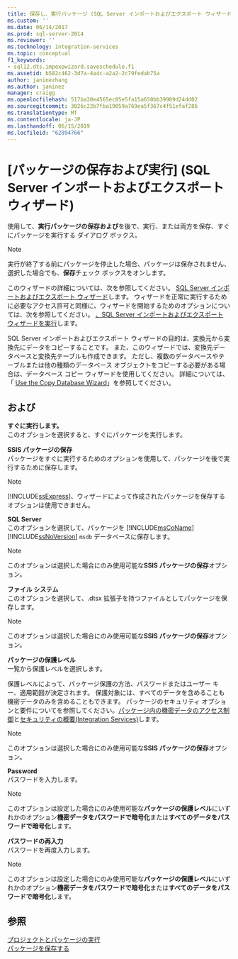 ```yaml
---
title: 保存し、実行パッケージ (SQL Server インポートおよびエクスポート ウィザード) |Microsoft Docs
ms.custom: ''
ms.date: 06/14/2017
ms.prod: sql-server-2014
ms.reviewer: ''
ms.technology: integration-services
ms.topic: conceptual
f1_keywords:
- sql12.dts.impexpwizard.saveschedule.f1
ms.assetid: b582c462-3d7a-4a4c-a2a2-2c79fedab75a
author: janinezhang
ms.author: janinez
manager: craigg
ms.openlocfilehash: 517ba30e4565ec05e5fa15a650bb39909d24dd02
ms.sourcegitcommit: 3026c22b7fba19059a769ea5f367c4f51efaf286
ms.translationtype: MT
ms.contentlocale: ja-JP
ms.lasthandoff: 06/15/2019
ms.locfileid: "62894766"
---
```

# <a name="save-and-execute-package-sql-server-import-and-export-wizard"></a>[パッケージの保存および実行] (SQL Server インポートおよびエクスポート ウィザード)
  使用して、**実行パッケージの保存および**を後で、実行、または両方を保存、すぐにパッケージを実行する ダイアログ ボックス。  
  
> [!NOTE]  
>  実行が終了する前にパッケージを停止した場合、パッケージは保存されません、選択した場合でも、**保存**チェック ボックスをオンします。  
  
 このウィザードの詳細については、次を参照してください。 [SQL Server インポートおよびエクスポート ウィザード](import-and-export-data-with-the-sql-server-import-and-export-wizard.md)します。 ウィザードを正常に実行するために必要なアクセス許可と同様に、ウィザードを開始するためのオプションについては、次を参照してください。 [、SQL Server インポートおよびエクスポート ウィザードを実行](start-the-sql-server-import-and-export-wizard.md)します。  
  
 SQL Server インポートおよびエクスポート ウィザードの目的は、変換元から変換先にデータをコピーすることです。 また、このウィザードでは、変換先データベースと変換先テーブルも作成できます。 ただし、複数のデータベースやテーブルまたは他の種類のデータベース オブジェクトをコピーする必要がある場合は、データベース コピー ウィザードを使用してください。 詳細については、「 [Use the Copy Database Wizard](../../relational-databases/databases/use-the-copy-database-wizard.md)」を参照してください。  
  
## <a name="options"></a>および  
 **すぐに実行します。**  
 このオプションを選択すると、すぐにパッケージを実行します。  
  
 **SSIS パッケージの保存**  
 パッケージをすぐに実行するためのオプションを使用して、パッケージを後で実行するために保存します。  
  
> [!NOTE]  
>  [!INCLUDE[ssExpress](../../includes/ssexpress-md.md)]、ウィザードによって作成されたパッケージを保存するオプションは使用できません。  
  
 **SQL Server**  
 このオプションを選択して、パッケージを [!INCLUDE[msCoName](../../includes/msconame-md.md)] [!INCLUDE[ssNoVersion](../../includes/ssnoversion-md.md)] `msdb` データベースに保存します。  
  
> [!NOTE]  
>  このオプションは選択した場合にのみ使用可能な**SSIS パッケージの保存**オプション。  
  
 **ファイル システム**  
 このオプションを選択して、.dtsx 拡張子を持つファイルとしてパッケージを保存します。  
  
> [!NOTE]  
>  このオプションは選択した場合にのみ使用可能な**SSIS パッケージの保存**オプション。  
  
 **パッケージの保護レベル**  
 一覧から保護レベルを選択します。  
  
 保護レベルによって、パッケージ保護の方法、パスワードまたはユーザー キー、適用範囲が決定されます。 保護対象には、すべてのデータを含めることも機密データのみを含めることもできます。 パッケージのセキュリティ オプションと要件についてを参照してください。[パッケージ内の機密データのアクセス制御](../security/access-control-for-sensitive-data-in-packages.md)と[セキュリティの概要&#40;Integration Services&#41;](../security/security-overview-integration-services.md)します。  
  
> [!NOTE]  
>  このオプションは選択した場合にのみ使用可能な**SSIS パッケージの保存**オプション。  
  
 **Password**  
 パスワードを入力します。  
  
> [!NOTE]  
>  このオプションは設定した場合にのみ使用可能な**パッケージの保護レベル**にいずれかのオプション**機密データをパスワードで暗号化**または**すべてのデータをパスワードで暗号化**します。  
  
 **パスワードの再入力**  
 パスワードを再度入力します。  
  
> [!NOTE]  
>  このオプションは設定した場合にのみ使用可能な**パッケージの保護レベル**にいずれかのオプション**機密データをパスワードで暗号化**または**すべてのデータをパスワードで暗号化**します。  
  
## <a name="see-also"></a>参照  
 [プロジェクトとパッケージの実行](../packages/run-integration-services-ssis-packages.md)   
 [パッケージを保存する](../save-packages.md)  
  
  
